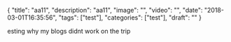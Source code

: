 
{
  "title": "aa11",
  "description": "aa11",
  "image": "",
  "video": "",
  "date": "2018-03-01T16:35:56",
  "tags": ["test"],
  "categories": ["test"],
  "draft": ""
}


esting why my blogs didnt work on the trip
